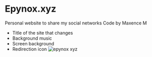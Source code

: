 # Epynox.xyz

Personal website to share my social networks
Code by Maxence M

- Title of the site that changes
- Background music
- Screen background
- Redirection icon
![epynox xyz](https://user-images.githubusercontent.com/82032288/160294502-8920db8e-9586-4f6c-924e-c6eb527019b3.png)
